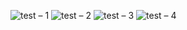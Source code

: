 ![test – 1](https://user-images.githubusercontent.com/25367933/128393779-4b468d99-a65e-4970-bba2-ead8b56bab8e.png)
![test – 2](https://user-images.githubusercontent.com/25367933/128391504-41f7c796-447a-45e0-8c67-91863d682830.png)
![test – 3](https://user-images.githubusercontent.com/25367933/128391473-02fdc951-6ace-4a9a-b62a-1eab99a69daa.png)
![test – 4](https://user-images.githubusercontent.com/25367933/128391484-e6dc6afe-36b6-47e9-8494-3129f590a197.png)

